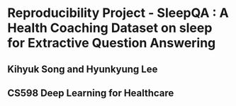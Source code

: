 # Reproducibility Project - SleepQA : A Health Coaching Dataset on sleep for Extractive Question Answering
## Kihyuk Song and Hyunkyung Lee
## CS598 Deep Learning for Healthcare
